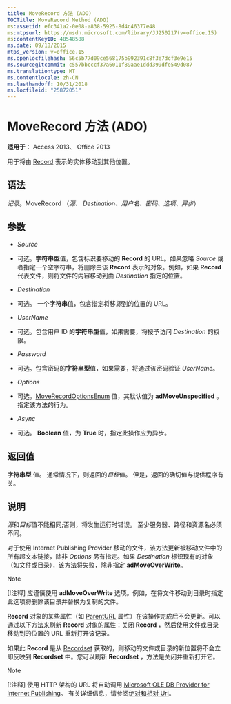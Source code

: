 ```yaml
---
title: MoveRecord 方法 (ADO)
TOCTitle: MoveRecord Method (ADO)
ms:assetid: efc341a2-0e08-a838-5925-8d4c46377e48
ms:mtpsurl: https://msdn.microsoft.com/library/JJ250217(v=office.15)
ms:contentKeyID: 48548588
ms.date: 09/18/2015
mtps_version: v=office.15
ms.openlocfilehash: 56c5b77d09ce568175b992391c8f3e7dcf3e9e15
ms.sourcegitcommit: c557bbcccf37a6011f89aae1ddd399dfe549d087
ms.translationtype: MT
ms.contentlocale: zh-CN
ms.lasthandoff: 10/31/2018
ms.locfileid: "25872051"
---
```

# <a name="moverecord-method-ado"></a>MoveRecord 方法 (ADO)


**适用于**： Access 2013、 Office 2013
 

用于将由 [Record](record-object-ado.md) 表示的实体移动到其他位置。

## <a name="syntax"></a>语法

*记录*。MoveRecord （*源*、 *Destination*、*用户名*、*密码*、*选项*、*异步*）

## <a name="parameters"></a>参数

  - *Source*

  - 可选。**字符串型**值，包含标识要移动的 **Record** 的 URL。如果忽略 *Source* 或者指定一个空字符串，将删除由该 **Record** 表示的对象。例如，如果 **Record** 代表文件，则将文件的内容移动到由 *Destination* 指定的位置。

  - *Destination*

  - 可选。 一个**字符串**值，包含指定将移*源*到的位置的 URL。

  - *UserName*

  - 可选。包含用户 ID 的**字符串型**值，如果需要，将授予访问 *Destination* 的权限。

  - *Password*

  - 可选。包含密码的**字符串型**值，如果需要，将通过该密码验证 *UserName*。

  - *Options*

  - 可选。[MoveRecordOptionsEnum](moverecordoptionsenum.md) 值，其默认值为 **adMoveUnspecified** 。指定该方法的行为。

  - *Async*

  - 可选。 **Boolean** 值，为 **True** 时，指定此操作应为异步。

## <a name="return-value"></a>返回值

**字符串型** 值。 通常情况下，则返回的*目标*值。 但是，返回的确切值与提供程序有关。

## <a name="remarks"></a>说明

*源*和*目标*值不能相同;否则，将发生运行时错误。 至少服务器、路径和资源名必须不同。

对于使用 Internet Publishing Provider 移动的文件，该方法更新被移动文件中的所有超文本链接，除非 *Options* 另有指定。如果 *Destination* 标识现有的对象（如文件或目录），该方法将失败，除非指定 **adMoveOverWrite**。


> [!NOTE]
> <P>[!注释] 应谨慎使用 <STRONG>adMoveOverWrite</STRONG> 选项。例如，在将文件移动到目录时指定此选项将删除该目录并替换为复制的文件。</P>



**Record** 对象的某些属性（如 [ParentURL](parenturl-property-ado.md) 属性）在该操作完成后不会更新。可以通过以下方法来刷新 **Record** 对象的属性：关闭 **Record** ，然后使用文件或目录移动到的位置的 URL 重新打开该记录。

如果此 **Record** 是从 [Recordset](recordset-object-ado.md) 获取的，则移动的文件或目录的新位置将不会立即反映到 **Recordset** 中。您可以刷新 **Recordset** ，方法是关闭并重新打开它。


> [!NOTE]
> [!注释] 使用 HTTP 架构的 URL 将自动调用 [Microsoft OLE DB Provider for Internet Publishing](microsoft-ole-db-provider-for-internet-publishing.md)。 有关详细信息，请参阅[绝对和相对 Url](absolute-and-relative-urls.md)。


